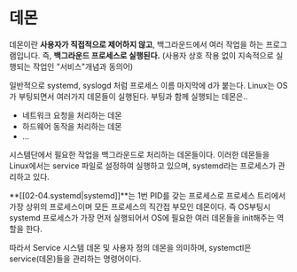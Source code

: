 # 데몬
데몬이란 **사용자가 직접적으로 제어하지 않고**, 백그라운드에서 여러 작업을 하는 프로그램입니다. 즉, **백그라운드 프로세스로 실행된다.**
(사용자 상호 작용 없이 지속적으로 실행되는 작업인 "서비스"개념과 동의어)

일반적으로 systemd, syslogd 처럼 프로세스 이름 마지막에 d가 붙는다.
Linux는 OS가 부팅되면서 여러가지 데몬들이 실행된다.
부팅과 함께 실행되는 데몬은..
+ 네트워크 요청을 처리하는 데몬
+ 하드웨어 동작을 처리하는 데몬
+ ...

시스템단에서 필요한 작업을 백그라운드로 처리하는 데몬들이다. 이러한 데몬들을 Linux에서는 service 파일로 설정하여 실행하고 있으며, systemd라는 프로세스가 관리하고 있다.

**[[02-04.systemd|systemd]]**는 1번 PID를 갖는 프로세스로 프로세스 트리에서 가장 상위의 프로세스이며 모든 프로세스의 직간접 부모인 데몬이다. 즉 OS부팅시 systemd 프로세스가 가장 먼저 실행되어서 OS에 필요한 여러 데몬들을 init해주는 역할을 한다.

따라서 Service 시스템 데몬 및 사용자 정의 데몬을 의미하며, systemctl은 service(데몬)들을 관리하는 명령어이다.
